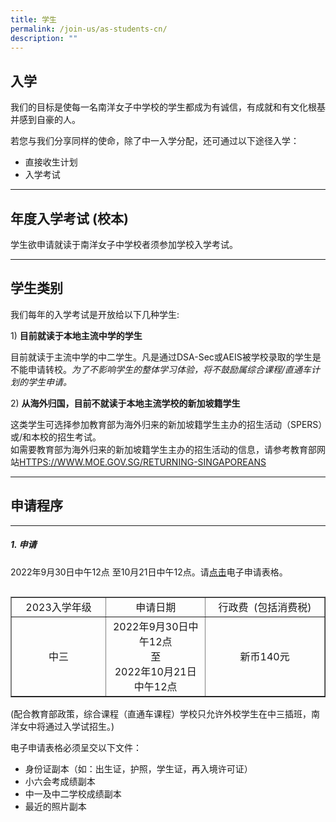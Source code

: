 ```yaml
---
title: 学生
permalink: /join-us/as-students-cn/
description: ""
---
```

## 入学

我们的目标是使每一名南洋女子中学校的学生都成为有诚信，有成就和有文化根基并感到自豪的人。

若您与我们分享同样的使命，除了中一入学分配，还可通过以下途径入学：

*   直接收生计划
*   入学考试

* * *

## 年度入学考试 (校本)


学生欲申请就读于南洋女子中学校者须参加学校入学考试。

* * *

## 学生类别


我们每年的入学考试是开放给以下几种学生:

1)&nbsp;**目前就读于本地主流中学的学生**  
  
目前就读于主流中学的中二学生。凡是通过DSA-Sec或AEIS被学校录取的学生是不能申请转校。_为了不影响学生的整体学习体验，将不鼓励属综合课程/直通车计划的学生申请。_

2)&nbsp;**从海外归国，目前不就读于本地主流学校的新加坡籍学生**  
  
这类学生可选择参加教育部为海外归来的新加坡籍学生主办的招生活动（SPERS）或/和本校的招生考试。  
如需要教育部为海外归来的新加坡籍学生主办的招生活动的信息，请参考教育部网站[HTTPS://WWW.MOE.GOV.SG/RETURNING-SINGAPOREANS](https://www.moe.gov.sg/returning-singaporeans)

* * *

## 申请程序
----


##### 1. 申请

2022年9月30日中午12点 至10月21日中午12点。请[点击](https://form.gov.sg/60da739dfd0427001162a0d1)电子申请表格。

<table align="left" border="1" cellpadding="0" cellspacing="0" style="box-sizing: border-box; border-collapse: collapse; border-spacing: 0px; max-width: 100%; background-color: transparent; width: 650px;"><tbody style="box-sizing: border-box;"><tr style="box-sizing: border-box;"><td class="rtecenter" style="box-sizing: border-box; text-align: center; width: 204px;">2023入学年级</td><td class="rtecenter" style="box-sizing: border-box; text-align: center; width: 216px;">申请日期</td><td class="rtecenter" style="box-sizing: border-box; text-align: center; width: 272px;">行政费&nbsp;  
(包括消费税)</td></tr><tr style="box-sizing: border-box;"><td class="rtecenter" style="box-sizing: border-box; text-align: center; width: 204px;">中三</td><td class="rtecenter" style="box-sizing: border-box; text-align: center; width: 216px;">2022年9月30日中午12点<br>至
<br>2022年10月21日中午12点</td><td class="rtecenter" style="box-sizing: border-box; text-align: center; width: 272px;">新币140元</td></tr></tbody></table>

(配合教育部政策，综合课程（直通车课程）学校只允许外校学生在中三插班，南洋女中将通过入学试招生。)

电子申请表格必须呈交以下文件：

*   身份证副本（如：出生证，护照，学生证，再入境许可证）
*   小六会考成绩副本
*   中一及中二学校成绩副本
*   最近的照片副本



